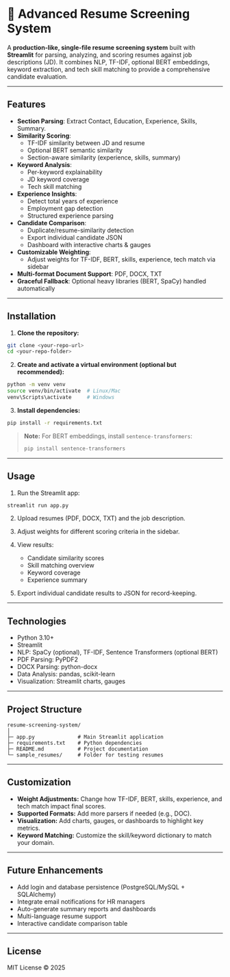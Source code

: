 # 🧠 Advanced Resume Screening System

A **production-like, single-file resume screening system** built with **Streamlit** for parsing, analyzing, and scoring resumes against job descriptions (JD). It combines NLP, TF-IDF, optional BERT embeddings, keyword extraction, and tech skill matching to provide a comprehensive candidate evaluation.

---

## Features

- **Section Parsing**: Extract Contact, Education, Experience, Skills, Summary.
- **Similarity Scoring**:
  - TF-IDF similarity between JD and resume
  - Optional BERT semantic similarity
  - Section-aware similarity (experience, skills, summary)
- **Keyword Analysis**:
  - Per-keyword explainability
  - JD keyword coverage
  - Tech skill matching
- **Experience Insights**:
  - Detect total years of experience
  - Employment gap detection
  - Structured experience parsing
- **Candidate Comparison**:
  - Duplicate/resume-similarity detection
  - Export individual candidate JSON
  - Dashboard with interactive charts & gauges
- **Customizable Weighting**:
  - Adjust weights for TF-IDF, BERT, skills, experience, tech match via sidebar
- **Multi-format Document Support**: PDF, DOCX, TXT
- **Graceful Fallback**: Optional heavy libraries (BERT, SpaCy) handled automatically

---

## Installation

1. **Clone the repository:**

```bash
git clone <your-repo-url>
cd <your-repo-folder>
````

2. **Create and activate a virtual environment (optional but recommended):**

```bash
python -m venv venv
source venv/bin/activate  # Linux/Mac
venv\Scripts\activate     # Windows
```

3. **Install dependencies:**

```bash
pip install -r requirements.txt
```

> **Note:** For BERT embeddings, install `sentence-transformers`:
>
> ```bash
> pip install sentence-transformers
> ```

---

## Usage

1. Run the Streamlit app:

```bash
streamlit run app.py
```

2. Upload resumes (PDF, DOCX, TXT) and the job description.
3. Adjust weights for different scoring criteria in the sidebar.
4. View results:

   * Candidate similarity scores
   * Skill matching overview
   * Keyword coverage
   * Experience summary
5. Export individual candidate results to JSON for record-keeping.

---

## Technologies

* Python 3.10+
* Streamlit
* NLP: SpaCy (optional), TF-IDF, Sentence Transformers (optional BERT)
* PDF Parsing: PyPDF2
* DOCX Parsing: python-docx
* Data Analysis: pandas, scikit-learn
* Visualization: Streamlit charts, gauges

---

## Project Structure

```
resume-screening-system/
│
├─ app.py              # Main Streamlit application
├─ requirements.txt    # Python dependencies
├─ README.md           # Project documentation
└─ sample_resumes/     # Folder for testing resumes
```

---

## Customization

* **Weight Adjustments:** Change how TF-IDF, BERT, skills, experience, and tech match impact final scores.
* **Supported Formats:** Add more parsers if needed (e.g., DOC).
* **Visualization:** Add charts, gauges, or dashboards to highlight key metrics.
* **Keyword Matching:** Customize the skill/keyword dictionary to match your domain.

---

## Future Enhancements

* Add login and database persistence (PostgreSQL/MySQL + SQLAlchemy)
* Integrate email notifications for HR managers
* Auto-generate summary reports and dashboards
* Multi-language resume support
* Interactive candidate comparison table

---

## License

MIT License © 2025

